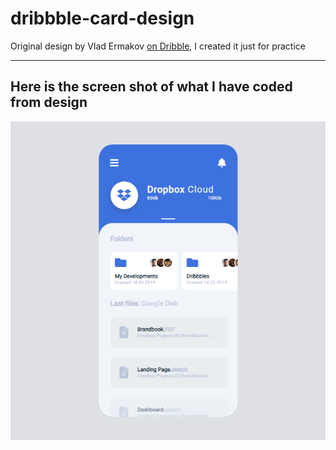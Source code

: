 # dribbble-card-design
Original design by Vlad Ermakov [on Dribble](https://dribbble.com/shots/6794395-Storages-Management-App), I created it just for practice
- - - - -
## Here is the screen shot of what I have coded from design
![screen-shot](https://github.com/saadsaif97/dribbble-card-design/blob/master/screen-shot.png)
